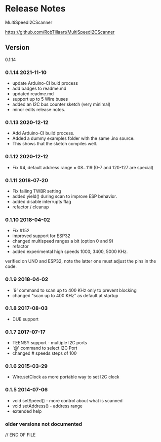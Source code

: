 
# Release Notes

MultiSpeedI2CScanner

https://github.com/RobTillaart/MultiSpeedI2CScanner


## Version 

0.1.14


### 0.1.14  2021-11-10

- update Arduino-CI buid process
- add badges to readme.md
- updated readme.md
- support up to 5 Wire buses
- added an I2C bus counter sketch (very minimal)
- minor edits release notes.


### 0.1.13  2020-12-12

- Add Arduino-CI build process.
- Added a dummy examples folder with the same .ino source.
- This shows that the sketch compiles well.


### 0.1.12  2020-12-12

- Fix #4, default address range = 08...119 (0-7 and 120-127 are special)

### 0.1.11  2018-07-20

- Fix failing TWBR setting
- added yield() during scan to improve ESP behavior.
- added disable interrupts flag
- refactor / cleanup

### 0.1.10  2018-04-02

- Fix #152
- improved support for ESP32
- changed multispeed ranges a bit (option 0 and 9)
- refactor
- added experimental high speeds 1000, 3400, 5000 KHz.

verified on UNO and ESP32,
note the latter one must adjust the pins in the code.

### 0.1.9   2018-04-02

- '9' command to scan up to 400 KHz only to prevent blocking
- changed "scan up to 400 KHz" as default at startup

### 0.1.8   2017-08-03

- DUE support

### 0.1.7   2017-07-17

- TEENSY support - multiple I2C ports
- '@' command to select I2C Port
- changed # speeds steps of 100

### 0.1.6   2015-03-29

- Wire.setClock as more portable way to set I2C clock

### 0.1.5   2014-07-06

- void setSpeed()   - more control about what is scanned
- void setAddress() - address range
- extended help

### older versions not documented


// END OF FILE